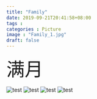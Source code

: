 ```yaml
---
title: "Family"
date: 2019-09-21T20:41:58+08:00
tags : 
categories : Picture 
image : "Family_1.jpg"
draft: false
---
```

<font face="方正聚珍新仿简体" size=10>满月</font>

![test](https://outstandingrock-1300356700.cos.ap-shanghai.myqcloud.com/blog_image/images/Family_1.jpg)
![test](https://outstandingrock-1300356700.cos.ap-shanghai.myqcloud.com/blog_image/images/Family_2.jpg)
![test](https://outstandingrock-1300356700.cos.ap-shanghai.myqcloud.com/blog_image/images/Family_3.jpg)
![test](https://outstandingrock-1300356700.cos.ap-shanghai.myqcloud.com/blog_image/images/Family_4.jpg)